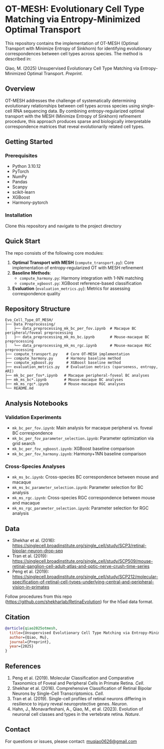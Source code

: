 # OT-MESH: Evolutionary Cell Type Matching via Entropy-Minimized Optimal Transport

This repository contains the implementation of OT-MESH (Optimal Transport with Minimize Entropy of Sinkhorn) for identifying evolutionary correspondences between cell types across species. The method is described in:

Qiao, M. (2025) Unsupervised Evolutionary Cell Type Matching via Entropy-Minimized Optimal Transport. *Preprint*.

## Overview

OT-MESH addresses the challenge of systematically determining evolutionary relationships between cell types across species using single-cell RNA sequencing data. By combining entropy-regularized optimal transport with the MESH (Minimize Entropy of Sinkhorn) refinement procedure, this approach produces sparse and biologically interpretable correspondence matrices that reveal evolutionarily related cell types.

## Getting Started

### Prerequisites
- Python 3.10.12
- PyTorch
- NumPy
- Pandas
- Scanpy
- scikit-learn
- XGBoost
- Harmony-pytorch

### Installation
Clone this repository and navigate to the project directory

## Quick Start

The repo consists of the following core modules:

1. **Optimal Transport with MESH** (`compute_transport.py`): Core implementation of entropy-regularized OT with MESH refinement
2. **Baseline Methods**:
   - `compute_harmony.py`: Harmony integration with 1-NN matching
   - `compute_xgboost.py`: XGBoost reference-based classification
3. **Evaluation** (`evaluation_metrics.py`): Metrics for assessing correspondence quality

## Repository Structure
```
Evo_Cell_Type_OT_MESH/
├── Data_Preprocessing/
│   ├── data_preprocessing_mk_bc_per_fov.ipynb  # Macaque BC peripheral/foveal preprocessing
│   ├── data_preprocessing_mk_ms_bc.ipynb       # Mouse-macaque BC preprocessing
│   └── data_preprocessing_mk_ms_rgc.ipynb      # Mouse-macaque RGC preprocessing
├── compute_transport.py    # Core OT-MESH implementation
├── compute_harmony.py      # Harmony baseline method
├── compute_xgboost.py      # XGBoost baseline method
├── evaluation_metrics.py   # Evaluation metrics (sparseness, entropy, ARI)
├── mk_bc_per_fov*.ipynb   # Macaque peripheral-foveal BC analyses
├── mk_ms_bc*.ipynb        # Mouse-macaque BC analyses
├── mk_ms_rgc*.ipynb       # Mouse-macaque RGC analyses
└── README.md
```

## Analysis Notebooks

### Validation Experiments
- `mk_bc_per_fov.ipynb`: Main analysis for macaque peripheral vs. foveal BC correspondence
- `mk_bc_per_fov_parameter_selection.ipynb`: Parameter optimization via grid search
- `mk_bc_per_fov_xgboost.ipynb`: XGBoost baseline comparison
- `mk_bc_per_fov_harmony.ipynb`: Harmony+1NN baseline comparison

### Cross-Species Analyses
- `mk_ms_bc.ipynb`: Cross-species BC correspondence between mouse and macaque
- `mk_ms_bc_parameter_selection.ipynb`: Parameter selection for BC analysis
- `mk_ms_rgc.ipynb`: Cross-species RGC correspondence between mouse and macaque
- `mk_ms_rgc_parameter_selection.ipynb`: Parameter selection for RGC analysis

## Data
- Shekhar et al. (2016): https://singlecell.broadinstitute.org/single_cell/study/SCP3/retinal-bipolar-neuron-drop-seq
- Tran et al. (2019): https://singlecell.broadinstitute.org/single_cell/study/SCP509/mouse-retinal-ganglion-cell-adult-atlas-and-optic-nerve-crush-time-series
- Peng et al. (2019): https://singlecell.broadinstitute.org/single_cell/study/SCP212/molecular-specification-of-retinal-cell-types-underlying-central-and-peripheral-vision-in-primates

Follow procedures from this repo (https://github.com/shekharlab/RetinaEvolution) for the h5ad data format.

## Citation

```bibtex
@article{qiao2025otmesh,
  title={Unsupervised Evolutionary Cell Type Matching via Entropy-Minimized Optimal Transport},
  author={Qiao, Mu},
  journal={Preprint},
  year={2025}
}
```

## References

1. Peng et al. (2019). Molecular Classification and Comparative Taxonomics of Foveal and Peripheral Cells in Primate Retina. *Cell*.
2. Shekhar et al. (2016). Comprehensive Classification of Retinal Bipolar Neurons by Single-Cell Transcriptomics. *Cell*.
3. Tran et al. (2019). Single-cell profiles of retinal neurons differing in resilience to injury reveal neuroprotective genes. *Neuron*.
4. Hahn, J., Monavarfeshani, A., Qiao, M., et al. (2023). Evolution of neuronal cell classes and types in the vertebrate retina. *Nature*.

## Contact

For questions or issues, please contact: muqiao0626@gmail.com